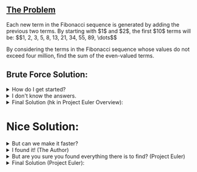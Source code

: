 ## [The Problem](https://projecteuler.net/problem=2)

<p>Each new term in the Fibonacci sequence is generated by adding the previous two terms. By starting with $1$ and $2$, the first $10$ terms will be:
$$1, 2, 3, 5, 8, 13, 21, 34, 55, 89, \dots$$</p>
<p>By considering the terms in the Fibonacci sequence whose values do not exceed four million, find the sum of the even-valued terms.</p>

## Brute Force Solution:

<details>
    <summary>
        How do I get started?
    </summary>
        Look up the Fibonacci sequence. <br>
        What variables you would need to program it? <br>
        Then, what kind of structure should the program should have if it needs to keep generating Fibonacci numbers until they exceed 4 million? <br>
</details>

<details>
    <summary>
        I don't know the answers.
    </summary>
        The Fibonacci sequence can be described as a function F where F(n - 2) + F(n - 1) = F(n). n is the nth term of the sequence, and the initial values are F(1) = 1 and F(2) = 1.<br>
        You need three variables. We can call them x, y, and z. <br>
        Then, we can use a while loop to check if z has exceeded 4 million.
</details>

<details>
    <summary>
        Final Solution (hk in Project Euler Overview):
    </summary>
        <code>x = 1
y = 1
z = 2
total = 0
while z < 4000000:
  if z % 2 == 0:
    total += z
  x = y
  y = z
  z = x + y
print(total)</code><br><br>
    Runtime: 0.00002 seconds <br>
    Runtime for first million Fibonacci numbers: 60 seconds <br><br>
    (AN: To get the longer runtime, I replaced the while z < 4000000 with while i < 1000000. I added a declaration i = 0 before the while loop and an i += 1 incrementor inside the loop.)
</details>
    
# Nice Solution:

<details>
    <summary>
        But can we make it faster?
    </summary>
        Write down (or look up) the Fibonacci sequence. Are there any patterns you notice?
</details>

<details>
    <summary>
        I found it! (The Author)
    </summary>
        You probably found that every third Fibonacci number is even. If you're like me, you used this information to write something like this:<br>
    <code>x = 1
y = 1
z = x + y
total = 0
i = 0
while z < 4000000:
  if i % 3 == 0:
    total += z
  x = y
  y = z
  z = x + y
  i += 1</code><br><br>
    Runtime: 0.00001 seconds<br>
    Runtime for first million Fibonacci numbers: 4 seconds
</details>

<details>
    <summary>
        But are you sure you found everything there is to find? (Project Euler)
    </summary>
        First, that code to sum every third Fibonacci number can be written like this, not using the if i % 3 == 0 check:<br>
    <code>x = 1
y = 1
z = x + y
total = 0
while z < 4000000:
  total += z
  x = y + z
  y = z + x
  z = x + y</code><br><br>
    Runtime: 0.000007 seconds<br>
    Runtime for first million Fibonacci numbers: 145 seconds <br><br>
    (AN: No idea why this is so slow! I triple checked that this program is doing what it's supposed to. I don't know how it went from the fastest program to the slowest.)<br><br>
    Additionally, there is another pattern to the even Fibonacci numbers. You can show that for the sequence of even Fibonacci numbers E, E(n) = 4 * E(n - 1) + E(n - 2). Proving that is beyond the scope of this walkthrough, but proofs are avaliable online by searching "even fibonacci numbers." 
</details>

<details>
    <summary>
        Final Solution (Project Euler):
    </summary>
    <code>x = 0
y = 2
z = 0
total = 2
while z < 4000000:
    total = total + z
    z = 4 * y + x
    x = y
    y = z
print(total)</code><br><br>
    Runtime: 0.000015 seconds <br>
    Runtime for first million Fibonacci numbers: 130 seconds <br><br>
    (AN: Again, no idea why this is so slow. I guess sometimes the non-mathy solution is the best one.)
</details>
